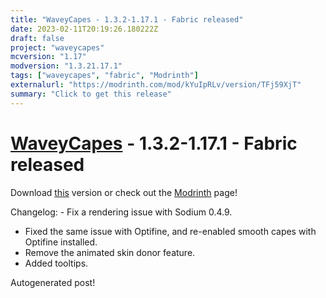 ```yaml
---
title: "WaveyCapes - 1.3.2-1.17.1 - Fabric released"
date: 2023-02-11T20:19:26.180222Z
draft: false
project: "waveycapes"
mcversion: "1.17"
modversion: "1.3.21.17.1"
tags: ["waveycapes", "fabric", "Modrinth"]
externalurl: "https://modrinth.com/mod/kYuIpRLv/version/TFj59XjT"
summary: "Click to get this release"
---
```

# [WaveyCapes](/project/waveycapes) - 1.3.2-1.17.1 - Fabric released
Download [this](https://modrinth.com/mod/kYuIpRLv/version/TFj59XjT) version or check out the [Modrinth](https://modrinth.com/mod/kYuIpRLv) page!

Changelog: - Fix a rendering issue with Sodium 0.4.9.
- Fixed the same issue with Optifine, and re-enabled smooth capes with Optifine installed.
- Remove the animated skin donor feature.
- Added tooltips.


Autogenerated post!

